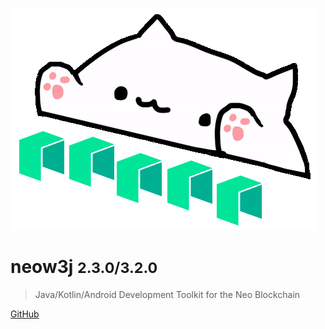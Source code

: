 ![logo](images/neow3j-neo3.png)

# neow3j <small>2.3.0/3.2.0</small>

> Java/Kotlin/Android Development Toolkit for the Neo Blockchain

[GitHub](https://github.com/neow3j/)
